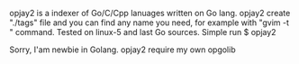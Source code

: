 opjay2 is a indexer of Go/C/Cpp lanuages written on Go lang. opjay2 create "./tags" file and you can find any name you need, for example with 
"gvim -t <name>" command.
Tested on linux-5 and last Go sources.
Simple run 
$ opjay2 <dirname>

Sorry, I'am newbie in Golang.
opjay2 require my own opgolib
